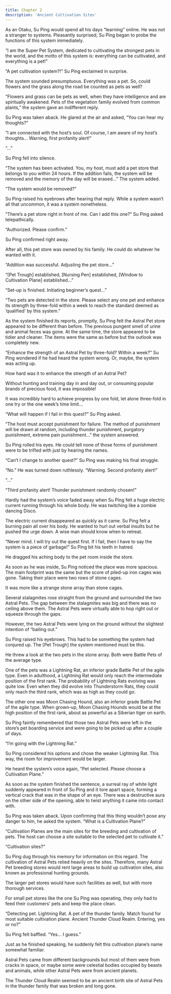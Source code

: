 ```yaml
---
title: Chapter 2
description: 'Ancient Cultivation Sites'
---
```


As an Otaku, Su Ping would spend all his days “learning” online. He was not a stranger to systems. Pleasantly surprised, Su Ping began to probe the functions of this system immediately.

“I am the Super Pet System, dedicated to cultivating the strongest pets in the world, and the motto of this system is: everything can be cultivated, and everything is a pet!”

“A pet cultivation system?!” Su Ping exclaimed in surprise.

The system sounded presumptuous. Everything was a pet. So, could flowers and the grass along the road be counted as pets as well?

“Flowers and grass can be pets as well, when they have intelligence and are spiritually awakened. Pets of the vegetation family evolved from common plants,” the system gave an indifferent reply.

Su Ping was taken aback. He glared at the air and asked, “You can hear my thoughts?”

“I am connected with the host’s soul. Of course, I am aware of my host’s thoughts… Warning, first profanity alert!”

“…”

Su Ping fell into silence.



“The system has been activated. You, my host, must add a pet store that belongs to you within 24 hours. If the addition fails, the system will be removed and the memory of the day will be erased…” The system added.

“The system would be removed?”

Su Ping raised his eyebrows after hearing that reply. While a system wasn’t all that uncommon, it was a system nonetheless.

“There’s a pet store right in front of me. Can I add this one?” Su Ping asked telepathically.

“Authorized. Please confirm.”

Su Ping confirmed right away.

After all, this pet store was owned by his family. He could do whatever he wanted with it.

“Addition was successful. Adjusting the pet store…”

“[Pet Trough] established, [Nursing Pen] established, [Window to Cultivation Plane] established…”

“Set-up is finished. Initiating beginner’s quest…”

“Two pets are detected in the store. Please select any one pet and enhance its strength by three-fold within a week to reach the standard deemed as ‘qualified’ by this system.”

As the system finished its reports, promptly, Su Ping felt the Astral Pet store appeared to be different than before. The previous pungent smell of urine and animal feces was gone. At the same time, the store appeared to be tidier and cleaner. The items were the same as before but the outlook was completely new.

“Enhance the strength of an Astral Pet by three-fold? Within a week?” Su Ping wondered if he had heard the system wrong. Or, maybe, the system was acting up.

How hard was it to enhance the strength of an Astral Pet?

Without hunting and training day in and day out, or consuming popular brands of precious food, it was impossible!

It was incredibly hard to achieve progress by one fold, let alone three-fold in one try or the one week’s time limit…

“What will happen if I fail in this quest?” Su Ping asked.

“The host must accept punishment for failure. The method of punishment will be drawn at random, including thunder punishment, purgatory punishment, extreme pain punishment…” the system answered.

Su Ping rolled his eyes. He could tell none of those forms of punishment were to be trifled with just by hearing the names.

“Can’t I change to another quest?” Su Ping was making his final struggle.

“No.” He was turned down ruthlessly. “Warning. Second profanity alert!”

“…”

“Third profanity alert! Thunder punishment randomly chosen!”

Hardly had the system’s voice faded away when Su Ping felt a huge electric current running through his whole body. He was twitching like a zombie dancing Disco.

The electric current disappeared as quickly as it came. Su Ping felt a burning pain all over his body. He wanted to hurl out verbal insults but he pushed the urge down. A wise man should know when to retreat.

“Never mind. I will try out the quest first. If I fail, then I have to say the system is a piece of garbage!” Su Ping bit his teeth in hatred.

He dragged his aching body to the pet room inside the store.

As soon as he was inside, Su Ping noticed the place was more spacious. The main footprint was the same but the score of piled-up iron cages was gone. Taking their place were two rows of stone cages.

It was more like a strange stone array than stone cages.

Several stalagmites rose straight from the ground and surrounded the two Astral Pets. The gap between the stalagmites was big and there was no ceiling above them. The Astral Pets were virtually able to hop right out or squeeze through the gaps.

However, the two Astral Pets were lying on the ground without the slightest intention of “bailing out.”

Su Ping raised his eyebrows. This had to be something the system had conjured up. The [Pet Trough] the system mentioned must be this.

He threw a look at the two pets in the stone array. Both were Battle Pets of the average type.

One of the pets was a Lightning Rat, an inferior grade Battle Pet of the agile type. Even in adulthood, a Lightning Rat would only reach the intermediate position of the first rank. The probability of Lightning Rats evolving was quite low. Even when they did evolve into Thunderstorm Rats, they could only reach the third rank, which was as high as they could go.

The other one was Moon Chasing Hound, also an inferior grade Battle Pet of the agile type. When grown-up, Moon Chasing Hounds would be at the high position of the first rank, about as powerful as a Siberian tiger on earth.

Su Ping faintly remembered that those two Astral Pets were left in the store’s pet boarding service and were going to be picked up after a couple of days.

“I’m going with the Lightning Rat.”

Su Ping considered his options and chose the weaker Lightning Rat. This way, the room for improvement would be larger.

He heard the system’s voice again, “Pet selected. Please choose a Cultivation Plane.”

As soon as the system finished the sentence, a surreal ray of white light suddenly appeared in front of Su Ping and it tore apart space, forming a vertical crack that was in the shape of an eye. There was a destructive aura on the other side of the opening, able to twist anything it came into contact with.

Su Ping was taken aback. Upon confirming that this thing wouldn’t pose any danger to him, he asked the system. “What is a Cultivation Plane?”

“Cultivation Planes are the main sites for the breeding and cultivation of pets. The host can choose a site suitable to the selected pet to cultivate it.”

“Cultivation sites?”

Su Ping dug through his memory for information on this regard. The cultivation of Astral Pets relied heavily on the sites. Therefore, many Astral Pet breeding stores would rent large areas to build up cultivation sites, also known as professional hunting grounds.

The larger pet stores would have such facilities as well, but with more thorough services.

For small pet stores like the one Su Ping was operating, they only had to feed their customers’ pets and keep the place clean.

“Detecting pet. Lightning Rat. A pet of the thunder family. Match found for most suitable cultivation plane. Ancient Thunder Cloud Realm. Entering, yes or no?”

Su Ping felt baffled. “Yes… I guess.”

Just as he finished speaking, he suddenly felt this cultivation plane’s name somewhat familiar.

Astral Pets came from different backgrounds but most of them were from cracks in space, or maybe some were celestial bodies occupied by beasts and animals, while other Astral Pets were from ancient planets.

The Thunder Cloud Realm seemed to be an ancient birth site of Astral Pets in the thunder family that was broken and long gone.